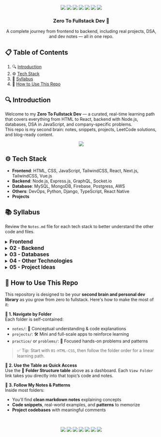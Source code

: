 <div align="center">

  <img src="https://img.shields.io/badge/HTML_5-E34F26?style=for-the-badge&logo=html5&logoColor=white" />
  <img src="https://img.shields.io/badge/CSS_3-1572B6?style=for-the-badge&logo=css3&logoColor=white" />
  <img src="https://img.shields.io/badge/JavaScript-F7DF1E?style=for-the-badge&logo=javascript&logoColor=black" />
  <img src="https://img.shields.io/badge/Node.js-339933?style=for-the-badge&logo=nodedotjs&logoColor=white" />
  <img src="https://img.shields.io/badge/React-20232A?style=for-the-badge&logo=react&logoColor=61DAFB" />
  <img src="https://img.shields.io/badge/Next.js-000000?style=for-the-badge&logo=nextdotjs&logoColor=white" />
  <img src="https://img.shields.io/badge/MongoDB-47A248?style=for-the-badge&logo=mongodb&logoColor=white" />
  
  
  <h3 align="center">Zero To Fullstack Dev 🚀</h3>
  <div align="center">
    A complete journey from frontend to backend, including real projects, DSA, and dev notes — all in one repo.
  </div>
</div>



## 📋 <a name="table">Table of Contents</a>

1. 🔍 [Introduction](#introduction)
2. ⚙️ [Tech Stack](#tech-stack)
3. 📁 [Syllabus](#syllabus)
4. 📌 [How to Use This Repo](#-how-to-use-this-repo)
 



## 🔍 <a name="introduction">Introduction</a>

Welcome to my **Zero To Fullstack Dev** — a curated, real-time learning path that covers everything from HTML to React, backend with Node.js, databases, DSA in JavaScript, and company-specific problems.  
This repo is my second brain: notes, snippets, projects, LeetCode solutions, and blog-ready content.

<p align="center">
  <a href="https://developer-ronnie.hashnode.dev" target="_blank">
    <img src="https://img.shields.io/badge/Read%20My%20Blog-Hashnode-blueviolet?style=for-the-badge&logo=hashnode&logoColor=white" />
  </a>
</p>



## ⚙️ <a name="tech-stack">Tech Stack</a>

- **Frontend**: HTML, CSS, JavaScript, TailwindCSS, React, Next.js, TailwindCSS, Vue.js
- **Backend**: Node.js, Express.js, GraphQL, Socket.io
- **Database**:  MySQL, MongoDB, Firebase, Postgress, AWS
- **Others**: DevOps, Python, Django, TypeScript, React Native
- **Projects**




## 📚 <a name="syllabus">Syllabus</a>

Review the `Notes.md` file for each tech stack to better understand the other code and files.


<details>
<summary><strong style="font-size:1.1rem;"> Frontend</strong></summary>

<details>
<summary><a href="./01-Frontend/01-HTML-CSS/HTML">1. HTML</a></summary>

- Introduction to HTML
- project folder setup
- index.html
- live server extension
- html basics
- hyperlinks
- images
- audio
- video
- favicons
- text formatting
- span & div
- lists
- tables
- buttons
- forms
- headers & footers
</details>

<details>
<summary><a href="./01-Frontend/01-HTML-CSS/CSS">2. CSS</a></summary>

- Introduction to CSS 🎨
- Colors 🖌️
- Fonts 🔤
- Borders 🖼
- Shadows 👥
- Margins ↔️
- Float 🎈
- Overflow 🌊
- Display Property 🧱
- Height and Width 📏
- Positions 🎯
- Background Images 🏙️
- Combinators ➕
- Pseudo-classes ☟
- Pseudo-elements ✔
- Pagination 🕮
- Dropdown Menus 🔻
- Navigation Bar 🧭
- Website Layout 🗺️
- Image Gallery 📷
- Icons 🐤
- Flexbox 💪
- Transformations 🔄
- Animations 🎬
</details>

<details>
<summary><a href="./01-Frontend/02-JavaScript">3. JavaScript</a></summary>
</details>

<details>
<summary><a href="#">4. TailwindCSS</a></summary>
</details>

<details>
<summary><a href="./01-Frontend/03-React">4. React</a></summary>
</details>

<details>
<summary><a href="#">5. Next.js</a></summary>
</details>

<details>
<summary><a href="#">6. Vue.js</a></summary>
</details>

</details>

<details>
<summary><strong style="font-size:1.1rem;">02 - Backend</strong></summary>

<details>
<summary><a href="#">1. Node.js</a></summary>
</details>

<details>
<summary><a href="#">2. Express.js</a></summary>
</details>

<details>
<summary><a href="#">3. GraphQL</a></summary>
</details>

<details>
<summary><a href="#">4. Socket.io</a></summary>
</details>

</details>

<details>
<summary><strong style="font-size:1.1rem;">03 - Databases</strong></summary>

<details>
<summary><a href="#">MySQL</a></summary>
</details>

<details>
<summary><a href="#">MongoDB</a></summary>
</details>

<details>
<summary><a href="#">Firebase</a></summary>
</details>

<details>
<summary><a href="#">PostgreSQL</a></summary>
</details>

<details>
<summary><a href="#">AWS</a></summary>
</details>

</details>

<details>
<summary><strong style="font-size:1.1rem;">04 - Other Technologies</strong></summary>

<details>
<summary><a href="#">DevOps</a></summary>
</details>

<details>
<summary><a href="#">Python</a></summary>
</details>

<details>
<summary><a href="#">Django</a></summary>
</details>

<details>
<summary><a href="#">TypeScript</a></summary>
</details>

<details>
<summary><a href="#">React Native</a></summary>
</details>

</details>

<details>
<summary><strong style="font-size:1.1rem;">05 - Project Ideas</strong></summary>

- 💡 Idea 1  
- 💡 Idea 2  
- 💡 Idea 3  

</details>







## 📌 <a name="how-to-use-this-repo">How to Use This Repo</a>

This repository is designed to be your **second brain and personal dev library** as you grow from zero to fullstack. Here's how to make the most of it:

**🔎 1. Navigate by Folder**  
Each folder is self-contained:
- `notes/`: 📘 Conceptual understanding & code explanations  
- `projects/`: 🛠️ Mini and full-scale apps to reinforce learning  
- `practice/` or `problems/`: 🧠 Focused hands-on problems and patterns

> ✅ Tip: Start with `01-HTML-CSS`, then follow the folder order for a linear learning path.



**🔗 2. Use the Table as Quick Access**  
Use the 📁 **Folder Structure table** above as a dashboard. Each `View Folder` link takes you directly into that topic’s code and notes.



**🧠 3. Follow My Notes & Patterns**  
Inside most folders:
- You'll find **clean markdown notes** explaining concepts  
- **Code snippets**, real-world examples, and **patterns** to memorize  
- **Project codebases** with meaningful comments


<div align="center">
<br /><br />
  <img src="https://img.shields.io/badge/HTML_5-E34F26?style=for-the-badge&logo=html5&logoColor=white" />
  <img src="https://img.shields.io/badge/CSS_3-1572B6?style=for-the-badge&logo=css3&logoColor=white" />
  <img src="https://img.shields.io/badge/JavaScript-F7DF1E?style=for-the-badge&logo=javascript&logoColor=black" />
  <img src="https://img.shields.io/badge/Node.js-339933?style=for-the-badge&logo=nodedotjs&logoColor=white" />
  <img src="https://img.shields.io/badge/React-20232A?style=for-the-badge&logo=react&logoColor=61DAFB" />
  <img src="https://img.shields.io/badge/Next.js-000000?style=for-the-badge&logo=nextdotjs&logoColor=white" />
  <img src="https://img.shields.io/badge/MongoDB-47A248?style=for-the-badge&logo=mongodb&logoColor=white" />
<br /><br />
</div>

